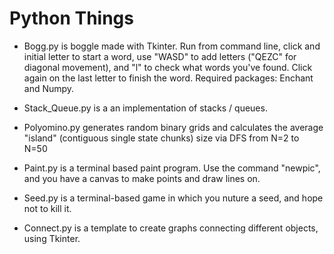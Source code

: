 # Python Things

* Bogg.py is boggle made with Tkinter. Run from command line, click and initial letter to start a word, use "WASD" to add letters ("QEZC" for diagonal movement), and "l" to check what words you've found. Click again on the last letter to finish the word. 
Required packages: Enchant and Numpy.

* Stack_Queue.py is a an implementation of stacks / queues.

* Polyomino.py generates random binary grids 
and calculates the average "island" (contiguous single state chunks) size via DFS from N=2 to N=50

* Paint.py is a terminal based paint program.
Use the command "newpic", and you have a canvas to make points and draw lines on.

* Seed.py is a terminal-based game in which you nuture a seed, and hope not to kill it.

* Connect.py is a template to create graphs connecting different objects, using Tkinter.

